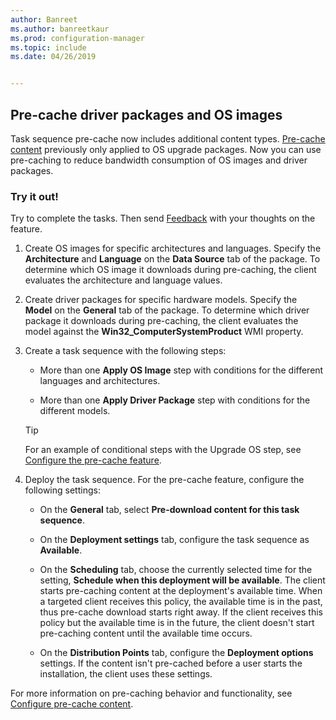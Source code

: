 ```yaml
---
author: Banreet
ms.author: banreetkaur
ms.prod: configuration-manager
ms.topic: include
ms.date: 04/26/2019


---
```


## <a name="bkmk_precache"></a> Pre-cache driver packages and OS images

<!--4224642-->
Task sequence pre-cache now includes additional content types. [Pre-cache content](../../../../../osd/deploy-use/configure-precache-content.md) previously only applied to OS upgrade packages. Now you can use pre-caching to reduce bandwidth consumption of OS images and driver packages.

### Try it out!

Try to complete the tasks. Then send [Feedback](../../../../understand/product-feedback.md) with your thoughts on the feature.

1. Create OS images for specific architectures and languages. Specify the **Architecture** and **Language** on the **Data Source** tab of the package. To determine which OS image it downloads during pre-caching, the client evaluates the architecture and language values.  

2. Create driver packages for specific hardware models. Specify the **Model** on the **General** tab of the package. To determine which driver package it downloads during pre-caching, the client evaluates the model against the **Win32_ComputerSystemProduct** WMI property.  

3. Create a task sequence with the following steps:  

    - More than one **Apply OS Image** step with conditions for the different languages and architectures.  

    - More than one **Apply Driver Package** step with conditions for the different models.  

    > [!Tip]  
    > For an example of conditional steps with the Upgrade OS step, see [Configure the pre-cache feature](../../../../../osd/deploy-use/configure-precache-content.md).  

4. Deploy the task sequence. For the pre-cache feature, configure the following settings:  

    - On the **General** tab, select **Pre-download content for this task sequence**.  

    - On the **Deployment settings** tab, configure the task sequence as **Available**.  

    - On the **Scheduling** tab, choose the currently selected time for the setting, **Schedule when this deployment will be available**. The client starts pre-caching content at the deployment's available time. When a targeted client receives this policy, the available time is in the past, thus pre-cache download starts right away. If the client receives this policy but the available time is in the future, the client doesn't start pre-caching content until the available time occurs.  

    - On the **Distribution Points** tab, configure the **Deployment options** settings. If the content isn't pre-cached before a user starts the installation, the client uses these settings.  

For more information on pre-caching behavior and functionality, see [Configure pre-cache content](../../../../../osd/deploy-use/configure-precache-content.md).
